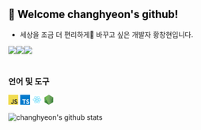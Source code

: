 <h2 style="color:black"> 👋 Welcome changhyeon's github! </h2>

* 세상을 조금 더 편리하게🦋 바꾸고 싶은 개발자 황창현입니다.

<div style="display:flex; flex-direction:row;">
    <a href="https://changhyeon-h.tistory.com/">
        <img src="https://img.shields.io/badge/Tistory-000000?style=for-the-badge&logo=BLOG&logoColor=white"> 
    </a>
    <a href="https://www.notion.so/changhyeonh/Study-Record-565bf559bda0470c8a7cac24bb032d0a?pvs=4">
        <img src="https://img.shields.io/badge/Notion-9999FF?style=for-the-badge&logo=TIL&logoColor=white"> 
    </a>
      <a href="https://changhyeonh.notion.site/f8fc14d0202e4fbb89683a14e2b83efb">
        <img src="https://img.shields.io/badge/Notion-9999FF?style=for-the-badge&logo=Resume&logoColor=white"> 
    </a>
</div><br>


<h3>언어 및 도구</h3>

<code><img height="20" src="https://raw.githubusercontent.com/github/explore/80688e429a7d4ef2fca1e82350fe8e3517d3494d/topics/javascript/javascript.png"></code>
<code><img height="20" src="https://raw.githubusercontent.com/github/explore/80688e429a7d4ef2fca1e82350fe8e3517d3494d/topics/typescript/typescript.png"></code>
<code><img height="20" src="https://raw.githubusercontent.com/github/explore/80688e429a7d4ef2fca1e82350fe8e3517d3494d/topics/react/react.png"></code>
<code><img height="20" src="https://raw.githubusercontent.com/github/explore/5c058a388828bb5fde0bcafd4bc867b5bb3f26f3/topics/nodejs/nodejs.png"></code>


![changhyeon's github stats](https://github-readme-stats.vercel.app/api?username=Hchanghyeon&show_icons=true)
